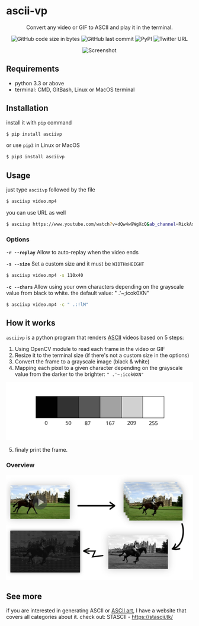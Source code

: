 
# ascii-vp

<div align=center>

Convert any video or GIF to ASCII and play it in the terminal.

![GitHub code size in bytes](https://img.shields.io/github/languages/code-size/malkiAbdoo/ascii-vp?color=red)
![GitHub last commit](https://img.shields.io/github/last-commit/malkiAbdoo/ascii-vp?color=orange&logo=git)
![PyPI](https://img.shields.io/pypi/v/ascii-vp?label=pypi%20version&logo=pypi)
![Twitter URL](https://img.shields.io/twitter/url?label=malkiAbdoo&url=https%3A%2F%2Ftwitter.com%2FmalkiAbdoo)

![Screenshot](./project_images/example.gif)

</div>

## Requirements
- python 3.3 or above
- terminal: CMD, GitBash, Linux or MacOS terminal

## Installation
install it with `pip` command
```bash
$ pip install asciivp
```

or use `pip3` in Linux or MacOS 
```bash
$ pip3 install asciivp
```

## Usage
just type `asciivp` followed by the file
```bash
$ asciivp video.mp4
```

you can use URL as well
```bash
$ asciivp https://www.youtube.com/watch?v=dQw4w9WgXcQ&ab_channel=RickAstley
```

### Options
**`-r --replay`**
Allow to auto-replay when the video ends

**`-s --size`** Set a custom size and it must be `WIDTHxHEIGHT`
```bash
$ asciivp video.mp4 -s 110x40
```

**`-c --chars`**
Allow using your own characters depending on the grayscale value from black to white. the default value: " .'~;icok0XN"
```bash
$ asciivp video.mp4 -c " .:!lM"
```

## How it works
`asciivp` is a python program that renders [ASCII](https://en.wikipedia.org/wiki/ASCII) videos based on 5 steps:
1. Using OpenCV module to read each frame in the video or GIF
2. Resize it to the terminal size (if there's not a custom size in the options)
3. Convert the frame to a grayscale image (black & white)
4. Mapping each pixel to a given character depending on the grayscale value from the darker to the brighter: `" .'~;icok0XN"`

![grayscale](./project_images/grayscale.svg)

5. finaly print the frame.

### Overview

![Explaining](./project_images/explain.jpg)

## See more
if you are interested in generating ASCII or [ASCII art](https://en.wikipedia.org/wiki/ASCII_art), I have a website that covers all categories about it.
check out: STASCII - https://stascii.tk/ 


